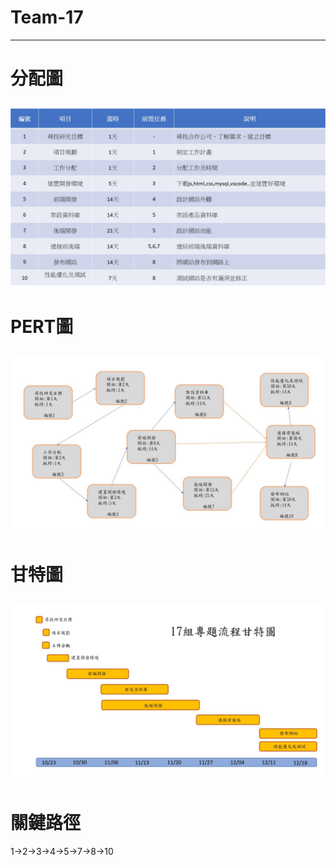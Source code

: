 # Team-17
----
# 分配圖
![](分配圖.png)
----
# PERT圖
![](PERT.png)
----
# 甘特圖
![](甘特圖.png)
----
# 關鍵路徑
1->2->3->4->5->7->8->10
